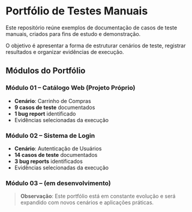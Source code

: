 # Portfólio de Testes Manuais

Este repositório reúne exemplos de documentação de casos de teste manuais, criados para fins de estudo e demonstração.

O objetivo é apresentar a forma de estruturar cenários de teste, registrar resultados e organizar evidências de execução.

## Módulos do Portfólio

### **Módulo 01 – Catálogo Web (Projeto Próprio)**
- **Cenário**: Carrinho de Compras  
- **9 casos de teste** documentados  
- **1 bug report** identificado  
- Evidências selecionadas da execução  

### **Módulo 02 – Sistema de Login**
- **Cenário**: Autenticação de Usuários  
- **14 casos de teste** documentados  
- **3 bug reports** identificados  
- Evidências selecionadas da execução  

### **Módulo 03 – (em desenvolvimento)**

> **Observação**: Este portfólio está em constante evolução e será expandido com novos cenários e aplicações práticas.
